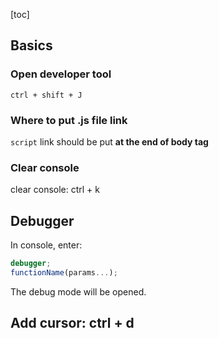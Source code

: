 [toc]

## Basics

### Open developer tool

`ctrl + shift + J`

### Where to put .js file link

`script` link should be put **at the end of body tag**

### Clear console

clear console: ctrl + k

## Debugger

In console, enter:

```js
debugger;
functionName(params...);
```

The debug mode will be opened.

## Add cursor: ctrl + d
